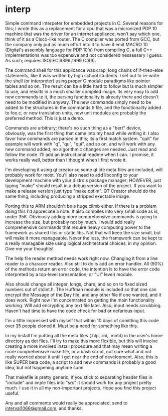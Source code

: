 # interp
Simple command interpeter for embedded projects in C. Several reasons for this; I wrote this as a replacement for a cpu that was a micronized PDP 10 machine that was the driver for an internet appliance, won't say which one, think of it as a Cisco-like router. The C compiler was ported from GCC, but the company only put as much effort into it to have it emit MACRO 10 (Digital's assembly language for PDP 10's) from compiling C, a full C++ implementations was too expensive and not considered nessessary I guess. As such; requires ISO/IEC 9899:1999 (C99).

The command shell for this applicance was crap; long chains of if-then-else statements, like it was written by high school students. I set out to re-write the shell (or interpreter) using proper C module paradigms like pointer tables and so on. The result can be a little hard to follow but is much simpler to use, and results in a much smaller compiled image. Its very easy to add new commands to it, the parsing functionality is already there and doesn't need to be modified in anyway. The new commands simply need to be added to the structures in the commands.h file, and the functionality added to foo.c, or new translation units, new unit modules are probably the preferred method. This is just a demo.

Commands are arbitrary; there's no such thing as a "bert" device, obviously, was the first thing that came into my head while writing it. I also favor how commands are parsed in this; its a first match system. "quit" for example will work with "q", "qu", "qui", and so on, and will work with any new command added, no algorithmic changes are needed. Just read and follow the code. I'll add an instructional readme when I can. I promise, it works really well, better than I thought when I first wrote it.

I'm developing it using qt creator so some qt ide meta files are included, will probably work for most. You'll also need to add libconfig to your development machine with your distro's package manager; HOWEVER, just typing "make" should result in a debug version of the project. If you want to make a release version just type "make optim". QT Creator should do the same thing, including producing a stripped exectable image.

Porting this to ARM shouldn't be a huge climb either. If there is a problem doing this I'd appreciate a note. It also compiles into very small code as is, under 35K. Obviously adding more comprehensive commands is going to increase the size, but probably not by much. I would add really comprehensive commands that require heavy computing power to the framework as shared libs or static libs. Not that will keep the size small, but will make it more manageable. Never the less, the framework can be kept to a really managable size using logical architectural choices, in my opinion. Give me your thoughts!

The help file reader method needs work right now. Changing it from a line reader to a characer reader. Also still to do is add an error handler. All (90%) of the methods return an error code, the intention is to have the error code interpreted by a top-level (presentation, or "UI" level) module.

Also should change all integer, longs, chars, and so on to fixed sized numbers out of stdint.h. The Huffman module is included so that one can encrypt the Message of the Day file, and any other file if one wanted, and it does work. Right now I'm concentrated on getting the main functionality working. Will add encrypting any text file later. Also; input needs scrubbing. Haven't had time to have the code check for bad or nefarious input.

I'm a little impressed with myself that within 10 days of comitting this code over 35 people cloned it. Must be a need for something like this.

In my install I'm putting all the meta files (.hlp, .ini, .motd) in the user's home directory as dot files. I'll try to make this more flexible, but this will involve creating a more involved install procedure and that may mean writing a more comprehensive make file, or a bash script, not sure what and not really worried about it until I get near the end of development. Also; this is like SUPER beta code, a script to add new commands is probably a good idea, but not happening anytime soon.

That makefile is pretty generic; if you stick to separating header files in "include" and imple files into "src" it should work for any project pretty much. I use it in all my non-important projects. Hope you find this project useful.

Any and all comments would really be appreciated, send to interval1066@gmail.com, and thanks.
